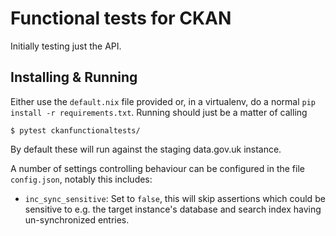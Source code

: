# Functional tests for CKAN

Initially testing just the API.

## Installing & Running

Either use the `default.nix` file provided or, in a virtualenv, do a normal
`pip install -r requirements.txt`. Running should just be a matter of calling

```
$ pytest ckanfunctionaltests/
```

By default these will run against the staging data.gov.uk instance.

A number of settings controlling behaviour can be configured in the file `config.json`,
notably this includes:

 - `inc_sync_sensitive`: Set to `false`, this will skip assertions which could be sensitive to
   e.g. the target instance's database and search index having un-synchronized entries.
